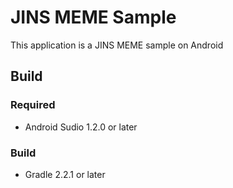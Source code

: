 JINS MEME Sample
======================
This application is a JINS MEME sample on Android

Build
----------------------

### Required
* Android Sudio 1.2.0 or later

### Build
* Gradle 2.2.1 or later 

